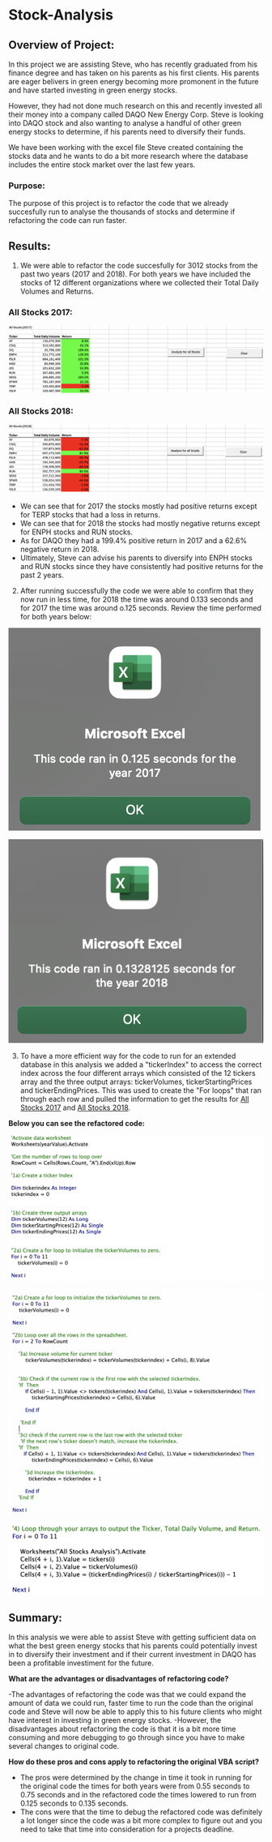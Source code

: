 # Stock-Analysis

## Overview of Project: 
In this project we are assisting Steve, who has recently graduated from his finance degree and has taken on his parents as his first clients. His parents are eager belivers in green energy becoming more promonent in the future and have started investing in green energy stocks. 

However, they had not done much research on this and recently invested all their money into a company called DAQO New Energy Corp. Steve is looking into DAQO stock and also wanting to analyse a handful of other green energy stocks to determine, if his parents need to diversify their funds.

We have been working with the excel file Steve created containing the stocks data and he wants to do a bit more research where the database includes the entire stock market over the last few years. 

### Purpose:
The purpose of this project is to refactor the code that we already succesfully run to analyse the thousands of stocks and determine if refactoring the code can run faster. 

## Results:

1. We were able to refactor the code succesfully for 3012 stocks from the past two years (2017 and 2018). For both years we have included the stocks of 12 different organizations where we collected their Total Daily Volumes and Returns. 

### All Stocks 2017: 

![Stocks2017](https://github.com/Lesliec87/stock-analysis/blob/main/Resources%202/Stocks(2017).png)

### All Stocks 2018: 

![Stocks2018](https://github.com/Lesliec87/stock-analysis/blob/main/Resources%202/Stocks(2018).png)

- We can see that for 2017 the stocks mostly had positive returns except for TERP stocks that had a loss in returns. 
- We can see that for 2018 the stocks had mostly negative returns except for ENPH stocks and RUN stocks.
- As for DAQO they had a 199.4% positive return in 2017 and a 62.6% negative return in 2018. 
- Ultimately, Steve can advise his parents to diversify into ENPH stocks and RUN stocks since they have consistently had positive returns for the past 2 years. 

2. After running successfully the code we were able to confirm that they now run in less time, for 2018 the time was around 0.133 seconds and for 2017 the time was around o.125 seconds. Review the time performed for both years below: 

![time2017](https://github.com/Lesliec87/stock-analysis/blob/main/Resources%202/VBA_Challenge_2017.png)

![time2018](https://github.com/Lesliec87/stock-analysis/blob/main/Resources%202/VBA_Challenge_2018.png)

3. To have a more efficient way for the code to run for an extended database in this analysis we added a "tickerIndex" to access the correct index across the four different arrays which consisted of the 12 tickers array and the three output arrays: tickerVolumes, tickerStartingPrices and tickerEndingPrices. This was used to create the "For loops" that ran through each row and pulled the information to get the results for [All Stocks 2017](#All-Stocks-2017) and [All Stocks 2018](#All-Stocks-2018).

**Below you can see the refactored code:** 

![code1](https://github.com/Lesliec87/stock-analysis/blob/main/Resources%202/Code%201.png)

![code2](https://github.com/Lesliec87/stock-analysis/blob/main/Resources%202/Code%202.png)

![code3](https://github.com/Lesliec87/stock-analysis/blob/main/Resources%202/Code%203.png)


## Summary: 

In this analysis we were able to assist Steve with getting sufficient data on what the best green energy stocks that his parents could potentially invest in to diversify their investment and if their current investment in DAQO has been a profitable investiment for the future. 

**What are the advantages or disadvantages of refactoring code?**

-The advantages of refactoring the code was that we could expand the amount of data we could run, faster time to run the code than the original code and Steve  will now be able to apply this to his future clients who might have interest in investing in green energy stocks. 
-However, the disadvantages about refactoring the code is that it is a bit more time consuming and more debugging to go through since you have to make several changes to original code. 

**How do these pros and cons apply to refactoring the original VBA script?**

- The pros were determined by the change in time it took in running for the original code the times for both years were from 0.55 seconds to 0.75 seconds and in the refactored code the times lowered to run from 0.125 seconds to 0.135 seconds. 
- The cons were that the time to debug the refactored code was definitely a lot longer since the code was a bit more complex to figure out and you need to take that time into consideration for a projects deadline.


